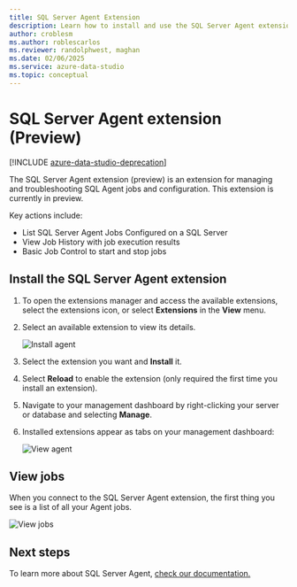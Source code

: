```yaml
---
title: SQL Server Agent Extension
description: Learn how to install and use the SQL Server Agent extension for Azure Data Studio—an extension for managing SQL Agent jobs and configurations.
author: croblesm
ms.author: roblescarlos
ms.reviewer: randolphwest, maghan
ms.date: 02/06/2025
ms.service: azure-data-studio
ms.topic: conceptual
---
```


# SQL Server Agent extension (Preview)

[!INCLUDE [azure-data-studio-deprecation](../includes/azure-data-studio-deprecation.md)]

The SQL Server Agent extension (preview) is an extension for managing and troubleshooting SQL Agent jobs and configuration. This extension is currently in preview.

Key actions include:

- List SQL Server Agent Jobs Configured on a SQL Server
- View Job History with job execution results
- Basic Job Control to start and stop jobs

## Install the SQL Server Agent extension

1. To open the extensions manager and access the available extensions, select the extensions icon, or select **Extensions** in the **View** menu.
2. Select an available extension to view its details.

   ![Install agent](media/sql-server-agent-extension/install-sql-agent.png)

3. Select the extension you want and **Install** it.
4. Select **Reload** to enable the extension (only required the first time you install an extension).
5. Navigate to your management dashboard by right-clicking your server or database and selecting **Manage**.
6. Installed extensions appear as tabs on your management dashboard:

   ![View agent](media/sql-server-agent-extension/view-sql-agent.png)

## View jobs

When you connect to the SQL Server Agent extension, the first thing you see is a list of all your Agent jobs.

   ![View jobs](media/sql-server-agent-extension/job-view.png)

## Next steps

To learn more about SQL Server Agent, [check our documentation.](/sql/ssms/agent/sql-server-agent)
